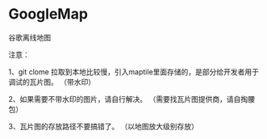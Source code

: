# GoogleMap
谷歌离线地图



注意：

  1、git clome 拉取到本地比较慢，引入maptile里面存储的，是部分给开发者用于调试的瓦片图。  （带水印）
  
  2、如果需要不带水印的图片，请自行解决。  （需要找瓦片图提供商，请自掏腰包）
  
  3、瓦片图的存放路径不要搞错了。  （以地图放大级别存放）
